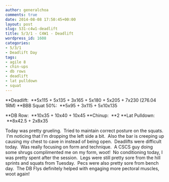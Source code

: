 ```yaml
---
author: generalchoa
comments: true
date: 2014-08-08 17:50:45+00:00
layout: post
slug: 531-c4w1-deadlift
title: 5/3/1 - C4W1 - Deadlift
wordpress_id: 1608
categories:
- 5/3/1
- Deadlift Day
tags:
- agile 8
- chin-ups
- db rows
- deadlift
- lat pulldown
- squat
---
```


**Deadlift:  **5x115 + 5x135 + 3x165 + 5x180 + 5x205 + 7x230 (276.04 1RM)
**BBB Squat 50%:  **5x95 + 3x115 + 5x10x135

**DB Row:  **10x35 + 10x40 + 10x45
**Chinup:  **2
**Lat Pulldown:  **8x42.5 + 2x8x35

Today was pretty grueling.  Tried to maintain correct posture on the squats.  I'm noticing that I'm dropping the left side a bit.  Also the bar is creeping up causing my chest to cave in instead of being open.  Deadlifts were difficult today.  Was really focusing on form and technique.  A CSCS guy doing some shrugs complimented me on my form, woot!  No conditioning today, I was pretty spent after the session.  Legs were still pretty sore from the hill sprints and squats from Tuesday.  Pecs were also pretty sore from bench day.  The DB Flys definitely helped with engaging more pectoral muscles, woot again!
